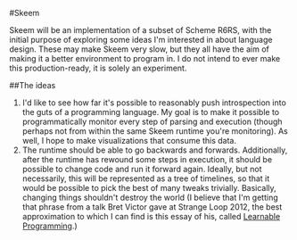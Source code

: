 #Skeem

Skeem will be an implementation of a subset of Scheme R6RS, with the initial purpose of exploring some ideas I'm interested in about language design. These may make Skeem very slow, but they all have the aim of making it a better environment to program in. I do not intend to ever make this production-ready, it is solely an experiment.

##The ideas

1. I'd like to see how far it's possible to reasonably push introspection into the guts of a programming language. My goal is to make it possible to programmatically monitor every step of parsing and execution (though perhaps not from within the same Skeem runtime you're monitoring). As well, I hope to make visualizations that consume this data.
2. The runtime should be able to go backwards and forwards. Additionally, after the runtime has rewound some steps in execution, it should be possible to change code and run it forward again. Ideally, but not necessarily, this will be represented as a tree of timelines, so that it would be possible to pick the best of many tweaks trivially. Basically, changing things shouldn't destroy the world (I believe that I'm getting that phrase from a talk Bret Victor gave at Strange Loop 2012, the best approximation to which I can find is this essay of his, called [Learnable Programming](http://worrydream.com/LearnableProgramming/).)
